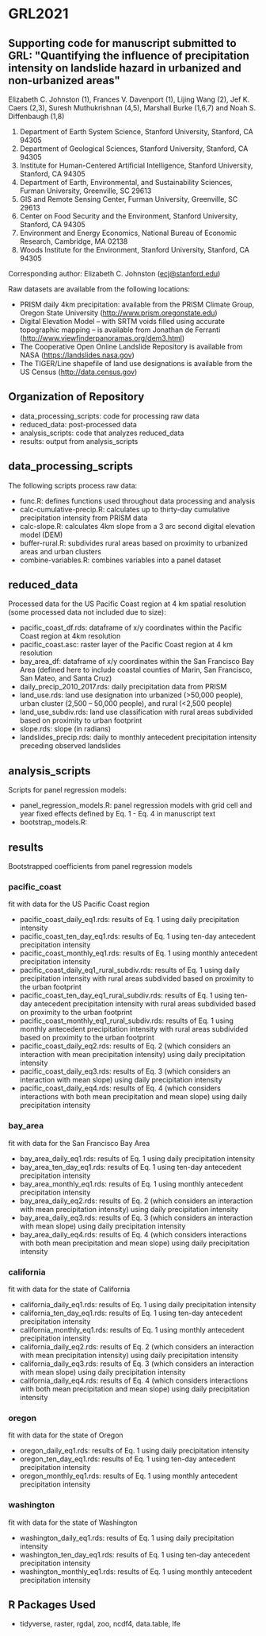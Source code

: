 # GRL2021
## Supporting code for manuscript submitted to GRL: "Quantifying the influence of precipitation intensity on landslide hazard in urbanized and non-urbanized areas"

Elizabeth C. Johnston (1), Frances V. Davenport (1), Lijing Wang (2), Jef K. Caers (2,3), Suresh Muthukrishnan (4,5), Marshall Burke (1,6,7) and Noah S. Diffenbaugh (1,8)

1. Department of Earth System Science, Stanford University, Stanford, CA 94305
2. Department of Geological Sciences, Stanford University, Stanford, CA 94305
3. Institute for Human-Centered Artificial Intelligence, Stanford University, Stanford, CA 94305
4. Department of Earth, Environmental, and Sustainability Sciences, Furman University, Greenville, SC 29613
5. GIS and Remote Sensing Center, Furman University, Greenville, SC 29613
6. Center on Food Security and the Environment, Stanford University, Stanford, CA 94305
7. Environment and Energy Economics, National Bureau of Economic Research, Cambridge, MA 02138
8. Woods Institute for the Environment, Stanford University, Stanford, CA 94305


Corresponding author: Elizabeth C. Johnston (ecj@stanford.edu)

Raw datasets are available from the following locations: 

- PRISM daily 4km precipitation: available from the PRISM Climate Group, Oregon State University (http://www.prism.oregonstate.edu)
- Digital Elevation Model – with SRTM voids filled using accurate topographic mapping – is available from Jonathan de Ferranti (http://www.viewfinderpanoramas.org/dem3.html)
- The Cooperative Open Online Landslide Repository is available from NASA (https://landslides.nasa.gov)
- The TIGER/Line shapefile of land use designations is available from the US Census (http://data.census.gov)

## Organization of Repository
 
- data_processing_scripts: code for processing raw data
- reduced_data: post-processed data
- analysis_scripts: code that analyzes reduced_data
- results: output from analysis_scripts

## data_processing_scripts

The following scripts process raw data:

- func.R: defines functions used throughout data processing and analysis
- calc-cumulative-precip.R: calculates up to thirty-day cumulative precipitation intensity from PRISM data
- calc-slope.R: calculates 4km slope from a 3 arc second digital elevation model (DEM)
- buffer-rural.R: subdivides rural areas based on proximity to urbanized areas and urban clusters
- combine-variables.R: combines variables into a panel dataset 

## reduced_data

Processed data for the US Pacific Coast region at 4 km spatial resolution (some processed data not included due to size): 

- pacific_coast_df.rds: dataframe of x/y coordinates within the Pacific Coast region at 4km resolution 
- pacific_coast.asc: raster layer of the Pacific Coast region at 4 km resolution
- bay_area_df: dataframe of x/y coordinates within the San Francisco Bay Area (defined here to include coastal counties of Marin, San Francisco, San Mateo, and Santa Cruz)
- daily_precip_2010_2017.rds: daily precipitation data from PRISM 
- land_use.rds: land use designation into urbanized (>50,000 people), urban cluster (2,500 – 50,000 people), and rural (<2,500 people)  
- land_use_subdiv.rds: land use classification with rural areas subdivided based on proximity to urban footprint
- slope.rds: slope (in radians)
- landslides_precip.rds: daily to monthly antecedent precipitation intensity preceding observed landslides


## analysis_scripts

Scripts for panel regression models:

- panel_regression_models.R: panel regression models with grid cell and year fixed effects defined by Eq. 1 - Eq. 4 in manuscript text
- bootstrap_models.R: 

## results

Bootstrapped coefficients from panel regression models

### pacific_coast
fit with data for the US Pacific Coast region 
- pacific_coast_daily_eq1.rds: results of Eq. 1 using daily precipitation intensity 
- pacific_coast_ten_day_eq1.rds: results of Eq. 1 using ten-day antecedent precipitation intensity 
- pacific_coast_monthly_eq1.rds: results of Eq. 1 using monthly antecedent precipitation intensity
- pacific_coast_daily_eq1_rural_subdiv.rds: results of Eq. 1 using daily precipitation intensity with rural areas subdivided based on proximity to the urban footprint
- pacific_coast_ten_day_eq1_rural_subdiv.rds: results of Eq. 1 using ten-day antecedent precipitation intensity with rural areas subdivided based on proximity to the urban footprint
- pacific_coast_monthly_eq1_rural_subdiv.rds: results of Eq. 1 using monthly antecedent precipitation intensity with rural areas subdivided based on proximity to the urban footprint
- pacific_coast_daily_eq2.rds: results of Eq. 2 (which considers an interaction with mean precipitation intensity) using daily precipitation intensity
- pacific_coast_daily_eq3.rds: results of Eq. 3 (which considers an interaction with mean slope) using daily precipitation intensity
- pacific_coast_daily_eq4.rds: results of Eq. 4 (which considers interactions with both mean precipitation and mean slope) using daily precipitation intensity

### bay_area
fit with data for the San Francisco Bay Area
- bay_area_daily_eq1.rds: results of Eq. 1 using daily precipitation intensity 
- bay_area_ten_day_eq1.rds: results of Eq. 1 using ten-day antecedent precipitation intensity 
- bay_area_monthly_eq1.rds: results of Eq. 1 using monthly antecedent precipitation intensity
- bay_area_daily_eq2.rds: results of Eq. 2 (which considers an interaction with mean precipitation intensity) using daily precipitation intensity
- bay_area_daily_eq3.rds: results of Eq. 3 (which considers an interaction with mean slope) using daily precipitation intensity
- bay_area_daily_eq4.rds: results of Eq. 4 (which considers interactions with both mean precipitation and mean slope) using daily precipitation intensity

### california
fit with data for the state of California
- california_daily_eq1.rds: results of Eq. 1 using daily precipitation intensity 
- california_ten_day_eq1.rds: results of Eq. 1 using ten-day antecedent precipitation intensity 
- california_monthly_eq1.rds: results of Eq. 1 using monthly antecedent precipitation intensity
- california_daily_eq2.rds: results of Eq. 2 (which considers an interaction with mean precipitation intensity) using daily precipitation intensity
- california_daily_eq3.rds: results of Eq. 3 (which considers an interaction with mean slope) using daily precipitation intensity
- california_daily_eq4.rds: results of Eq. 4 (which considers interactions with both mean precipitation and mean slope) using daily precipitation intensity

### oregon
fit with data for the state of Oregon
- oregon_daily_eq1.rds: results of Eq. 1 using daily precipitation intensity 
- oregon_ten_day_eq1.rds: results of Eq. 1 using ten-day antecedent precipitation intensity 
- oregon_monthly_eq1.rds: results of Eq. 1 using monthly antecedent precipitation intensity

### washington
fit with data for the state of Washington
- washington_daily_eq1.rds: results of Eq. 1 using daily precipitation intensity 
- washington_ten_day_eq1.rds: results of Eq. 1 using ten-day antecedent precipitation intensity 
- washington_monthly_eq1.rds: results of Eq. 1 using monthly antecedent precipitation intensity

## R Packages Used
- tidyverse, raster, rgdal, zoo, ncdf4, data.table, lfe



